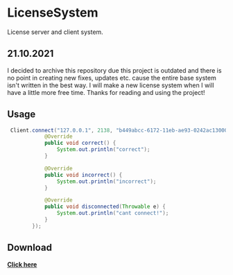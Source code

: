 # LicenseSystem
License server and client system.

## 21.10.2021
I decided to archive this repository due this project is outdated and there is no point in creating new fixes, updates etc. cause the entire base system isn't written in the best way. I will make a new license system when I will have a little more free time.
Thanks for reading and using the project!

## Usage
```java
 Client.connect("127.0.0.1", 2138, "b449abcc-6172-11eb-ae93-0242ac130002", new LicenseCallback() {
            @Override
            public void correct() {
                System.out.println("correct");
            }

            @Override
            public void incorrect() {
                System.out.println("incorrect");
            }

            @Override
            public void disconnected(Throwable e) {
                System.out.println("cant connect!");
            }
        });
```

## Download
**[Click here](https://github.com/sadcenter/LicenseSystem/releases)**
